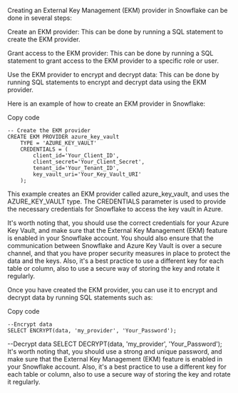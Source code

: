 

Creating an External Key Management (EKM) provider in Snowflake can be done in several steps:

Create an EKM provider: This can be done by running a SQL statement to create the EKM provider.

Grant access to the EKM provider: This can be done by running a SQL statement to grant access to the EKM provider to a specific role or user.

Use the EKM provider to encrypt and decrypt data: This can be done by running SQL statements to encrypt and decrypt data using the EKM provider.

Here is an example of how to create an EKM provider in Snowflake:

Copy code
```
-- Create the EKM provider
CREATE EKM PROVIDER azure_key_vault
    TYPE = 'AZURE_KEY_VAULT'
    CREDENTIALS = (
        client_id='Your_Client_ID',
        client_secret='Your_Client_Secret',
        tenant_id='Your_Tenant_ID',
        key_vault_uri='Your_Key_Vault_URI'
    );
```
This example creates an EKM provider called azure_key_vault, and uses the AZURE_KEY_VAULT type. The CREDENTIALS parameter is used to provide the necessary credentials for Snowflake to access the key vault in Azure.

It's worth noting that, you should use the correct credentials for your Azure Key Vault, and make sure that the External Key Management (EKM) feature is enabled in your Snowflake account.
You should also ensure that the communication between Snowflake and Azure Key Vault is over a secure channel, and that you have proper security measures in place to protect the data and the keys.
Also, it's a best practice to use a different key for each table or column, also to use a secure way of storing the key and rotate it regularly.

Once you have created the EKM provider, you can use it to encrypt and decrypt data by running SQL statements such as:

Copy code
```
--Encrypt data
SELECT ENCRYPT(data, 'my_provider', 'Your_Password');
```

--Decrypt data
SELECT DECRYPT(data, 'my_provider', 'Your_Password');
It's worth noting that, you should use a strong and unique password, and make sure that the External Key Management (EKM) feature is enabled in your Snowflake account.
Also, it's a best practice to use a different key for each table or column, also to use a secure way of storing the key and rotate it regularly.